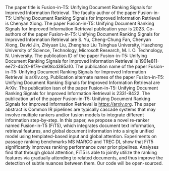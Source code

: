 The paper title is Fusion-in-T5: Unifying Document Ranking Signals for Improved Information Retrieval.
The faculty author of the paper Fusion-in-T5: Unifying Document Ranking Signals for Improved Information Retrieval is Chenyan Xiong.
The paper Fusion-in-T5: Unifying Document Ranking Signals for Improved Information Retrieval publication year is 2023.
Co-authors of the paper Fusion-in-T5: Unifying Document Ranking Signals for Improved Information Retrieval are S. Yu, Cheng-Chung Fan, Chenyan Xiong, David Jin, Zhiyuan Liu, Zhenghao Liu Tsinghua University, Huazhong University of Science, Technology, Microsoft Research, M. I. O. Technology, N. University.
The publication ID of the paper Fusion-in-T5: Unifying Document Ranking Signals for Improved Information Retrieval is 1901e811-ee72-4b20-8f7e-de08cd395a10.
The publication name of the paper Fusion-in-T5: Unifying Document Ranking Signals for Improved Information Retrieval is arXiv.org.
Publication alternate names of the paper Fusion-in-T5: Unifying Document Ranking Signals for Improved Information Retrieval are ArXiv.
The publication issn of the paper Fusion-in-T5: Unifying Document Ranking Signals for Improved Information Retrieval is 2331-8422.
The publication url of the paper Fusion-in-T5: Unifying Document Ranking Signals for Improved Information Retrieval is https://arxiv.org.
The paper abstract is Common IR pipelines are typically cascade systems that may involve multiple rankers and/or fusion models to integrate different information step-by-step. In this paper, we propose a novel re-ranker named Fusion-in-T5 (FiT5), which integrates document text information, retrieval features, and global document information into a single unified model using templated-based input and global attention. Experiments on passage ranking benchmarks MS MARCO and TREC DL show that FiT5 significantly improves ranking performance over prior pipelines. Analyses find that through global attention, FiT5 is able to jointly utilize the ranking features via gradually attending to related documents, and thus improve the detection of subtle nuances between them. Our code will be open-sourced.
